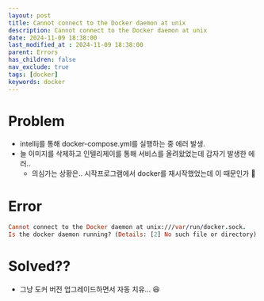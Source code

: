 ```yaml
---
layout: post
title: Cannot connect to the Docker daemon at unix
description: Cannot connect to the Docker daemon at unix
date: 2024-11-09 18:38:00
last_modified_at : 2024-11-09 18:38:00
parent: Errors
has_children: false
nav_exclude: true
tags: [docker]
keywords: docker
---
```



# Problem

- intellij를 통해 docker-compose.yml를 실행하는 중 에러 발생.
- 늘 이미지를 삭제하고 인텔리제이를 통해 서비스를 올려왔었는데 갑자기 발생한 에러..
    - 의심가는 상황은.. 시작프로그램에서 docker를  재시작했었는데 이 때문인가 🤔

# Error

```prolog
Cannot connect to the Docker daemon at unix:///var/run/docker.sock. 
Is the docker daemon running? (Details: [2] No such file or directory)
```

# Solved??

- 그냥 도커 버전 업그레이드하면서 자동 치유… 😆